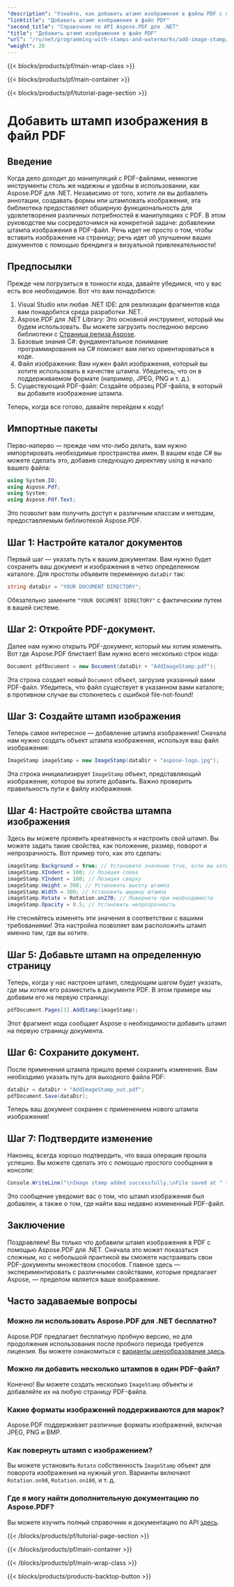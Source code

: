 ```yaml
---
"description": "Узнайте, как добавить штамп изображения в файлы PDF с помощью Aspose.PDF для .NET с пошаговыми инструкциями и примерами кода."
"linktitle": "Добавить штамп изображения в файл PDF"
"second_title": "Справочник по API Aspose.PDF для .NET"
"title": "Добавить штамп изображения в файл PDF"
"url": "/ru/net/programming-with-stamps-and-watermarks/add-image-stamp/"
"weight": 20
---
```


{{< blocks/products/pf/main-wrap-class >}}

{{< blocks/products/pf/main-container >}}

{{< blocks/products/pf/tutorial-page-section >}}

# Добавить штамп изображения в файл PDF

## Введение

Когда дело доходит до манипуляций с PDF-файлами, немногие инструменты столь же надежны и удобны в использовании, как Aspose.PDF для .NET. Независимо от того, хотите ли вы добавлять аннотации, создавать формы или штамповать изображения, эта библиотека предоставляет обширную функциональность для удовлетворения различных потребностей в манипуляциях с PDF. В этом руководстве мы сосредоточимся на конкретной задаче: добавлении штампа изображения в PDF-файл. Речь идет не просто о том, чтобы вставить изображение на страницу; речь идет об улучшении ваших документов с помощью брендинга и визуальной привлекательности!

## Предпосылки

Прежде чем погрузиться в тонкости кода, давайте убедимся, что у вас есть все необходимое. Вот что вам понадобится:

1. Visual Studio или любая .NET IDE: для реализации фрагментов кода вам понадобится среда разработки .NET.
2. Aspose.PDF для .NET Library: Это основной инструмент, который мы будем использовать. Вы можете загрузить последнюю версию библиотеки с [Страница релиза Aspose](https://releases.aspose.com/pdf/net/).
3. Базовые знания C#: фундаментальное понимание программирования на C# поможет вам легко ориентироваться в коде.
4. Файл изображения: Вам нужен файл изображения, который вы хотите использовать в качестве штампа. Убедитесь, что он в поддерживаемом формате (например, JPEG, PNG и т. д.).
5. Существующий PDF-файл: Создайте образец PDF-файла, в который вы добавите изображение штампа.

Теперь, когда все готово, давайте перейдем к коду!

## Импортные пакеты

Перво-наперво — прежде чем что-либо делать, вам нужно импортировать необходимые пространства имен. В вашем коде C# вы можете сделать это, добавив следующую директиву using в начало вашего файла:

```csharp
using System.IO;
using Aspose.Pdf;
using System;
using Aspose.Pdf.Text;
```

Это позволит вам получить доступ к различным классам и методам, предоставляемым библиотекой Aspose.PDF.

## Шаг 1: Настройте каталог документов

Первый шаг — указать путь к вашим документам. Вам нужно будет сохранить ваш документ и изображения в четко определенном каталоге. Для простоты объявите переменную `dataDir` так:

```csharp
string dataDir = "YOUR DOCUMENT DIRECTORY";
```

Обязательно замените `"YOUR DOCUMENT DIRECTORY"` с фактическим путем в вашей системе.

## Шаг 2: Откройте PDF-документ.

Далее нам нужно открыть PDF-документ, который мы хотим изменить. Вот где Aspose.PDF блистает! Вам нужно всего несколько строк кода:

```csharp
Document pdfDocument = new Document(dataDir + "AddImageStamp.pdf");
```

Эта строка создает новый `Document` объект, загрузив указанный вами PDF-файл. Убедитесь, что файл существует в указанном вами каталоге; в противном случае вы столкнетесь с ошибкой file-not-found!

## Шаг 3: Создайте штамп изображения

Теперь самое интересное — добавление штампа изображения! Сначала нам нужно создать объект штампа изображения, используя ваш файл изображения:

```csharp
ImageStamp imageStamp = new ImageStamp(dataDir + "aspose-logo.jpg");
```

Эта строка инициализирует `ImageStamp` объект, представляющий изображение, которое вы хотите добавить. Важно проверить правильность пути к файлу изображения.

## Шаг 4: Настройте свойства штампа изображения

Здесь вы можете проявить креативность и настроить свой штамп. Вы можете задать такие свойства, как положение, размер, поворот и непрозрачность. Вот пример того, как это сделать:

```csharp
imageStamp.Background = true; // Установите значение true, если вы хотите, чтобы штамп был на заднем плане.
imageStamp.XIndent = 100; // Позиция слева
imageStamp.YIndent = 100; // Позиция сверху
imageStamp.Height = 300; // Установить высоту штампа
imageStamp.Width = 300; // Установить ширину штампа
imageStamp.Rotate = Rotation.on270; // Поверните при необходимости
imageStamp.Opacity = 0.5; // Установить непрозрачность
```

Не стесняйтесь изменять эти значения в соответствии с вашими требованиями! Эта настройка позволяет вам расположить штамп именно там, где вы хотите.

## Шаг 5: Добавьте штамп на определенную страницу

Теперь, когда у нас настроен штамп, следующим шагом будет указать, где мы хотим его разместить в документе PDF. В этом примере мы добавим его на первую страницу:

```csharp
pdfDocument.Pages[1].AddStamp(imageStamp);
```

Этот фрагмент кода сообщает Aspose о необходимости добавить штамп на первую страницу документа.

## Шаг 6: Сохраните документ.

После применения штампа пришло время сохранить изменения. Вам необходимо указать путь для выходного файла PDF:

```csharp
dataDir = dataDir + "AddImageStamp_out.pdf";
pdfDocument.Save(dataDir);
```

Теперь ваш документ сохранен с применением нового штампа изображения!

## Шаг 7: Подтвердите изменение

Наконец, всегда хорошо подтвердить, что ваша операция прошла успешно. Вы можете сделать это с помощью простого сообщения в консоли:

```csharp
Console.WriteLine("\nImage stamp added successfully.\nFile saved at " + dataDir);
```

Это сообщение уведомит вас о том, что штамп изображения был добавлен, а также о том, где найти ваш недавно измененный PDF-файл.

## Заключение

Поздравляем! Вы только что добавили штамп изображения в PDF с помощью Aspose.PDF для .NET. Сначала это может показаться сложным, но с небольшой практикой вы сможете настраивать свои PDF-документы множеством способов. Главное здесь — экспериментировать с различными свойствами, которые предлагает Aspose, — пределом является ваше воображение.

## Часто задаваемые вопросы

### Можно ли использовать Aspose.PDF для .NET бесплатно?  
Aspose.PDF предлагает бесплатную пробную версию, но для продолжения использования после пробного периода требуется лицензия. Вы можете ознакомиться с [варианты ценообразования здесь](https://purchase.aspose.com/buy).

### Можно ли добавить несколько штампов в один PDF-файл?  
Конечно! Вы можете создать несколько `ImageStamp` объекты и добавляйте их на любую страницу PDF-файла.

### Какие форматы изображений поддерживаются для марок?  
Aspose.PDF поддерживает различные форматы изображений, включая JPEG, PNG и BMP.

### Как повернуть штамп с изображением?  
Вы можете установить `Rotate` собственность `ImageStamp` объект для поворота изображения на нужный угол. Варианты включают `Rotation.on90`, `Rotation.on180`, и т. д.

### Где я могу найти дополнительную документацию по Aspose.PDF?  
Вы можете изучить полный справочник и документацию по API [здесь](https://reference.aspose.com/pdf/net/).

{{< /blocks/products/pf/tutorial-page-section >}}

{{< /blocks/products/pf/main-container >}}

{{< /blocks/products/pf/main-wrap-class >}}

{{< blocks/products/products-backtop-button >}}
